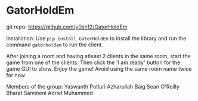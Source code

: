 # GatorHoldEm

git repo: https://github.com/y0sh12/GatorHoldEm

Installation: 
Use `pip install GatorHoldEm` to install the library and 
run the command `gatorholdem` to run the client.

After joining a room and having atleast 2 clients in the same room, start the game from one of the clients. 
Then click the 'I am ready' button for the game GUI to show.
Enjoy the game!
Avoid using the same room name twice for now

Members of the group:
Yaswanth Potluri
Azharullah Baig
Sean O'Reilly
Bharat Samineni
Adriel Muhammed

